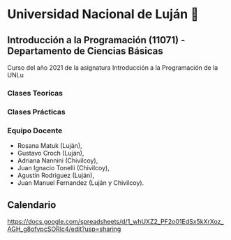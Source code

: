 # Universidad Nacional de Luján :school:
## Introducción a la Programación (11071) - Departamento de Ciencias Básicas
Curso del año 2021 de la asignatura Introducción a la Programación de la UNLu 
### Clases Teoricas

### Clases Prácticas

### Equipo Docente
* Rosana Matuk (Luján),
* Gustavo Croch (Luján),
* Adriana Nannini (Chivilcoy),
* Juan Ignacio Tonelli (Chivilcoy),
* Agustín Rodriguez (Luján),
* Juan Manuel Fernandez (Luján y Chivilcoy).

## Calendario 

https://docs.google.com/spreadsheets/d/1_whUXZ2_PF2o01EdSx5kXrXoz_AGH_g8ofvpcSORlc4/edit?usp=sharing


